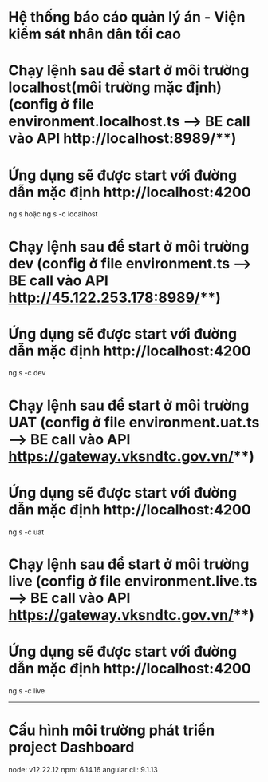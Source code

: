 # Hệ thống báo cáo quản lý án - Viện kiểm sát nhân dân tối cao
# Chạy lệnh sau để start ở môi trường localhost(môi trường mặc định) (config ở file environment.localhost.ts --> BE call vào API http://localhost:8989/**)
# Ứng dụng sẽ được start với đường dẫn mặc định http://localhost:4200

ng s
hoặc
ng s -c localhost

# Chạy lệnh sau để start ở môi trường dev (config ở file environment.ts --> BE call vào API http://45.122.253.178:8989/**)
# Ứng dụng sẽ được start với đường dẫn mặc định http://localhost:4200

ng s -c dev

# Chạy lệnh sau để start ở môi trường UAT (config ở file environment.uat.ts --> BE call vào API https://gateway.vksndtc.gov.vn/**)
# Ứng dụng sẽ được start với đường dẫn mặc định http://localhost:4200

ng s -c uat

# Chạy lệnh sau để start ở môi trường live (config ở file environment.live.ts --> BE call vào API https://gateway.vksndtc.gov.vn/**)
# Ứng dụng sẽ được start với đường dẫn mặc định http://localhost:4200

ng s -c live

----
# Cấu hình môi trường phát triển project Dashboard 
node: v12.22.12
npm: 6.14.16
angular cli: 9.1.13
